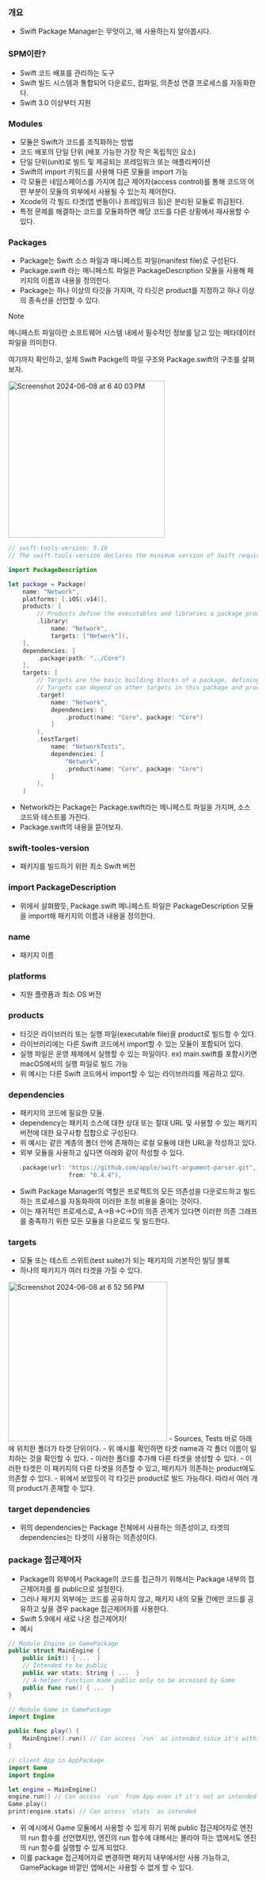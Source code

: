 ### 개요
- Swift Package Manager는 무엇이고, 왜 사용하는지 알아봅시다.

### SPM이란?
- Swift 코드 배포를 관리하는 도구
- Swift 빌드 시스템과 통합되어 다운로드, 컴파일, 의존성 연결 프로세스를 자동화한다.
- Swift 3.0 이상부터 지원

### Modules
- 모듈은 Swift가 코드를 조직화하는 방법
- 코드 배포의 단일 단위 (배포 가능한 가장 작은 독립적인 요소)
- 단일 단위(unit)로 빌드 및 제공되는 프레임워크 또는 애플리케이션
- Swift의 import 키워드를 사용해 다른 모듈을 import 가능
- 각 모듈은 네임스페이스를 가지며 접근 제어자(access control)를 통해 코드의 어떤 부분이 모듈의 외부에서 사용될 수 있는지 제어한다. 
- Xcode의 각 빌드 타겟(앱 번들이나 프레임워크 등)은 분리된 모듈로 취급된다. 
- 특정 문제를 해결하는 코드를 모듈화하면 해당 코드를 다른 상황에서 재사용할 수 있다.

### Packages
- Package는 Swift 소스 파일과 매니페스트 파일(manifest file)로 구성된다.
- Package.swift 라는 매니페스트 파일은 PackageDescription 모듈을 사용해 패키지의 이름과 내용을 정의한다.
- Package는 하나 이상의 타깃을 가지며, 각 타깃은 product를 지정하고 하나 이상의 종속선을 선언할 수 있다. 

> [!Note]
> 메니페스트 파일이란 소프트웨어 시스템 내에서 필수적인 정보를 담고 있는 메타데이터 파일을 의미한다.

여기까지 확인하고, 실제 Swift Packge의 파일 구조와 Package.swift의 구조를 살펴보자. 

<img width="316" alt="Screenshot 2024-06-08 at 6 40 03 PM" src="https://github.com/All-About-iOS/Weekly-I-Learned/assets/22342277/cdc184c5-7239-4923-a2c7-cbe64e935900">

```swift
// swift-tools-version: 5.10
// The swift-tools-version declares the minimum version of Swift required to build this package.

import PackageDescription

let package = Package(
    name: "Network",
    platforms: [.iOS(.v14)],
    products: [
        // Products define the executables and libraries a package produces, making them visible to other packages.
        .library(
            name: "Network",
            targets: ["Network"]),
    ],
    dependencies: [
        .package(path: "../Core")
    ],
    targets: [
        // Targets are the basic building blocks of a package, defining a module or a test suite.
        // Targets can depend on other targets in this package and products from dependencies.
        .target(
            name: "Network",
            dependencies: [
                .product(name: "Core", package: "Core")
            ]
        ),
        .testTarget(
            name: "NetworkTests",
            dependencies: [
                "Network",
                .product(name: "Core", package: "Core")
            ]
        ),
    ]
```

- Network라는 Package는 Package.swift라는 메니페스트 파일을 가지며, 소스 코드와 테스트를 가진다.
- Package.swift의 내용을 뜯어보자.

### swift-tooles-version
- 패키지를 빌드하기 위한 최소 Swift 버전

### import PackageDescription
- 위에서 살펴봤듯, Package.swift 메니페스트 파일은 PackageDescription 모듈을 import해 패키지의 이름과 내용을 정의한다.

### name
- 패키지 이름

### platforms
- 지원 플랫폼과 최소 OS 버전

### products
- 타깃은 라이브러리 또는 실행 파일(executable file)을 product로 빌드할 수 있다.
- 라이브러리에는 다른 Swift 코드에서 import할 수 있는 모듈이 포함되어 있다.
- 실행 파일은 운영 체제에서 실행할 수 있는 파일이다. ex) main.swift를 포함시키면 macOS에서의 실행 파일로 빌드 가능
- 위 예시는 다른 Swift 코드에서 import할 수 있는 라이브러리를 제공하고 있다.

### dependencies
- 패키지의 코드에 필요한 모듈.
- dependency는 패키지 소스에 대한 상대 또는 절대 URL 및 사용할 수 있는 패키지 버전에 대한 요구사항 집합으로 구성된다.
- 위 예시는 같은 계층의 폴더 안에 존재하는 로컬 모듈에 대한 URL을 작성하고 있다.
- 외부 모듈을 사용하고 싶다면 아래와 같이 작성할 수 있다.
```swift
   .package(url: "https://github.com/apple/swift-argument-parser.git",
                 from: "0.4.4"),
```
- Swift Package Manager의 역할은 프로젝트의 모든 의존성을 다운로드하고 빌드하는 프로세스를 자동화하여 이러한 조정 비용을 줄이는 것이다.
- 이는 재귀적인 프로세스로, A->B->C->D의 의존 관계가 있다면 이러한 의존 그래프를 충족하기 위한 모든 모듈을 다운로드 및 빌드한다.

### targets
- 모듈 또는 테스트 스위트(test suite)가 되는 패키지의 기본적인 빌딩 블록
- 하나의 패키지가 여러 타겟을 가질 수 있다.
<img width="321" alt="Screenshot 2024-06-08 at 6 52 56 PM" src="https://github.com/All-About-iOS/Weekly-I-Learned/assets/22342277/7629c62c-5c53-4b2e-b088-d81047df6e4c">
- Sources, Tests 바로 아래에 위치한 폴더가 타겟 단위이다.
- 위 예시를 확인하면 타겟 name과 각 폴더 이름이 일치하는 것을 확인할 수 있다.
- 이러한 폴더를 추가해 다른 타겟을 생성할 수 있다.
- 이러한 타겟은 이 패키지의 다른 타겟을 의존할 수 있고, 패키지가 의존하는 product에도 의존할 수 있다.
- 위에서 보았듯이 각 타깃은 product로 빌드 가능하다. 따라서 여러 개의 product가 존재할 수 있다. 

### target dependencies
- 위의 dependencies는 Package 전체에서 사용하는 의존성이고, 타겟의 dependencies는 타겟이 사용하는 의존성이다.

### package 접근제어자
- Package의 외부에서 Package의 코드를 접근하기 위해서는 Package 내부의 접근제어자를 를 public으로 설정한다.
- 그러나 패키지 외부에는 코드를 공유하지 않고, 패키지 내의 모듈 간에만 코드를 공유하고 싶을 경우 package 접근제어자를 사용한다.
- Swift 5.9에서 새로 나온 접근제어자!
- 예시
```swift
// Module Engine in GamePackage
public struct MainEngine {
    public init() { ...  }
    // Intended to be public
    public var stats: String { ...  }
    // A helper function made public only to be accessed by Game
    public func run() { ...  }
}

// Module Game in GamePackage
import Engine

public func play() {
    MainEngine().run() // Can access `run` as intended since it's within the same package
}

// client App in AppPackage
import Game
import Engine

let engine = MainEngine()
engine.run() // Can access `run` from App even if it's not an intended behavior
Game.play()
print(engine.stats) // Can access `stats` as intended
```
- 위 예시에서 Game 모듈에서 사용할 수 있게 하기 위해 public 접근제어자로 엔진의 run 함수를 선언했지만, 엔진의 run 함수에 대해서는 몰라야 하는 앱에서도 엔진의 run 함수를 실행할 수 있게 되었다.
- 이를 package 접근제어자로 변경하면 패키지 내부에서만 사용 가능하고, GamePackage 바깥인 앱에서는 사용할 수 없게 할 수 있다.
